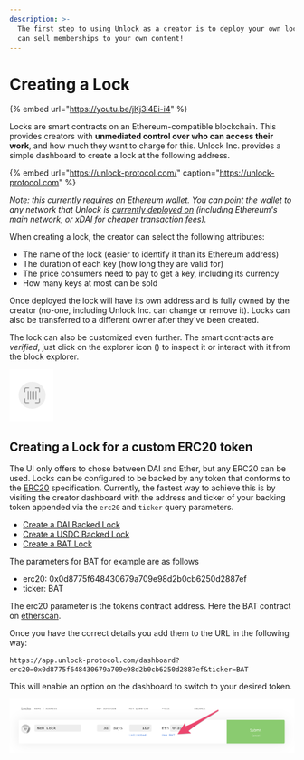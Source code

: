 ```yaml
---
description: >-
  The first step to using Unlock as a creator is to deploy your own lock so you
  can sell memberships to your own content!
---
```


# Creating a Lock

{% embed url="https://youtu.be/jKj3l4Ei-i4" %}

Locks are smart contracts on an Ethereum-compatible blockchain. This provides creators with **unmediated control over who can access their work**, and how much they want to charge for this. Unlock Inc. provides a simple dashboard to create a lock at the following address.

{% embed url="https://unlock-protocol.com/" caption="https://unlock-protocol.com" %}

_Note: this currently requires an Ethereum wallet. You can point the wallet to any network that Unlock is_ [_currently deployed on_](https://docs.unlock-protocol.com/frequently-asked-questions#what-networks-are-supported) _\(including Ethereum's main network, or xDAI for cheaper transaction fees\)._

When creating a lock, the creator can select the following attributes:

* The name of the lock \(easier to identify it than its Ethereum address\)
* The duration of each key \(how long they are valid for\)
* The price consumers need to pay to get a key, including its currency
* How many keys at most can be sold

Once deployed the lock will have its own address and is fully owned by the creator \(no-one, including Unlock Inc. can change or remove it\). Locks can also be transferred to a different owner after they've been created.

The lock can also be customized even further. The smart contracts are _verified_, just click on the explorer icon \(\) to inspect it or interact with it from the block explorer.

![](../.gitbook/assets/image.png)

## Creating a Lock for a custom ERC20 token

The UI only offers to chose between DAI and Ether, but any ERC20 can be used. Locks can be configured to be backed by any token that conforms to the [ERC20](https://eips.ethereum.org/EIPS/eip-20) specification. Currently, the fastest way to achieve this is by visiting the creator dashboard with the address and ticker of your backing token appended via the `erc20` and `ticker` query parameters.

* [Create a DAI Backed Lock](https://app.unlock-protocol.com/dashboard/?erc20=0x6b175474e89094c44da98b954eedeac495271d0f&ticker=DAI)
* [Create a USDC Backed Lock](https://app.unlock-protocol.com/dashboard/?erc20=0xa0b86991c6218b36c1d19d4a2e9eb0ce3606eb48&ticker=USDC)
* [Create a BAT Lock](https://app.unlock-protocol.com/dashboard/?erc20=0x0d8775f648430679a709e98d2b0cb6250d2887ef&ticker=BAT)

The parameters for BAT for example are as follows

* erc20: 0x0d8775f648430679a709e98d2b0cb6250d2887ef
* ticker: BAT

The erc20 parameter is the tokens contract address. Here the BAT contract on [etherscan](https://etherscan.io/token/0x0d8775f648430679a709e98d2b0cb6250d2887ef).

Once you have the correct details you add them to the URL in the following way:

```text
https://app.unlock-protocol.com/dashboard?erc20=0x0d8775f648430679a709e98d2b0cb6250d2887ef&ticker=BAT
```

This will enable an option on the dashboard to switch to your desired token.

![](../.gitbook/assets/image%20%287%29.png)

